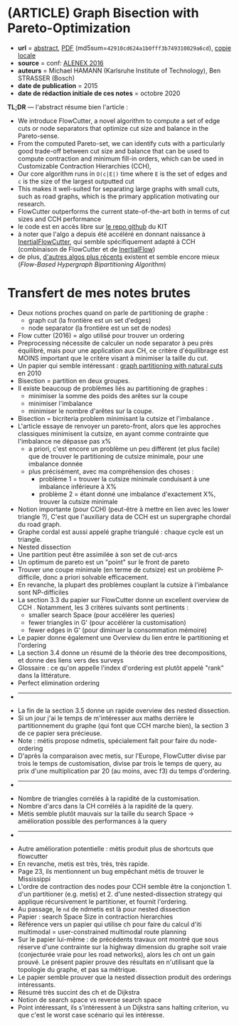 # (ARTICLE) Graph Bisection with Pareto-Optimization

- **url** = [abstract](https://arxiv.org/abs/1504.03812), [PDF](https://arxiv.org/pdf/1504.03812.pdf) (md5sum=`42910cd624a1b0fff3b749310029a6cd`), [copie locale](./LOCALCOPIES/1504.03812.pdf)
- **source** = conf: [ALENEX 2016](https://epubs.siam.org/doi/book/10.1137/1.9781611974317)
- **auteurs** = Michael HAMANN (Karlsruhe Institute of Technology), Ben STRASSER (Bosch)
- **date de publication** = 2015
- **date de rédaction initiale de ces notes** = octobre 2020

**TL;DR** — l'abstract résume bien l'article :
* We introduce FlowCutter, a novel algorithm to compute a set of edge cuts or node separators that optimize cut size and balance in the Pareto-sense.
* From the computed Pareto-set, we can identify cuts with a particularly good trade-off between cut size and balance that can be used to compute contraction and minimum fill-in orders, which can be used in Customizable Contraction Hierarchies (CCH),
* Our core algorithm runs in `O(c|E|)` time where `E` is the set of edges and `c` is the size of the largest outputted cut
* This makes it well-suited for separating large graphs with small cuts, such as road graphs, which is the primary application motivating our research.
* FlowCutter outperforms the current state-of-the-art both in terms of cut sizes and CCH performance
* le code est en accès libre sur [le repo github](https://github.com/kit-algo/flow-cutter) du KIT
* à noter que l'algo a depuis été accéléré en donnant naissance à [InertialFlowCutter](https://arxiv.org/pdf/1906.11811.pdf), qui semble spécifiquement adapté à CCH (combinaison de FlowCutter et de [InertialFlow](https://link.springer.com/chapter/10.1007/978-3-319-20086-6_22))
* de plus, [d'autres algos plus récents](https://drops.dagstuhl.de/opus/volltexte/2019/11173/) existent et semble encore mieux (_Flow-Based Hypergraph Bipartitioning Algorithm_)

# Transfert de mes notes brutes

* Deux notions proches quand on parle de partitioning de graphe :
    - graph cut (la frontière est un set d'edges)
    - node separator (la frontière est un set de nodes)
* Flow cutter (2016) = algo utilisé pour trouver un ordering
* Preprocessing nécessite de  calculer un node separator à peu près équilibré, mais pour une application aux CH, ce critère d'équilibrage est MOINS important que le critère visant à minimiser la taille du cut.
* Un papier qui semble intéressant : [graph partitioning with natural cuts](https://www.microsoft.com/en-us/research/wp-content/uploads/2010/12/punchTR.pdf) en 2010
* Bisection = partition en deux groupes.
* Il existe beaucoup de problèmes liés au partitioning de graphes :
    - minimiser la somme des poids des arêtes sur la coupe
    - minimiser l'imbalance
    - minimiser le nombre d'arêtes sur la coupe.
* Bisection = bicriteria problem minimisant la cutsize et l'imbalance .
* L'article essaye de renvoyer un pareto-front, alors que les approches classiques minimisent la cutsize, en ayant comme contrainte que l'imbalance ne dépasse pas x%
    - a priori, c'est encore un problème un peu différent (et plus facile) que de trouver le partitioning de cutsize minimale, pour une imbalance donnée
    - plus précisément, avec ma compréhension des choses :
        + problème 1 = trouver la cutsize minimale conduisant à une imbalance inférieure à X%
        + problème 2 = étant donné une imbalance d'exactement X%, trouver la cutsize minimale
* Notion importante (pour CCH) (peut-être à mettre en lien avec les lower triangle ?), C'est que l'auxiliary data de CCH est un supergraphe chordal du road graph.
* Graphe cordal est aussi appelé graphe triangulé : chaque cycle est un triangle.
* Nested dissection
* Une partition peut être assimilée à son set de cut-arcs
* Un optimum de pareto est un "point" sur le front de pareto
* Trouver une coupe minimale (en terme de cutsize) est un problème P-difficile, donc a priori solvable efficacement.
* En revanche, la plupart des problèmes couplant la cutsize à l'imbalance sont NP-difficiles
* La section 3.3 du papier sur FlowCutter donne un excellent overview de CCH . Notamment, les 3 critères suivants sont pertinents :
    - smaller search Space (pour accélérer les queries)
    - fewer triangles in G' (pour accélérer la customisation)
    - fewer edges in G' (pour diminuer la consommation mémoire)
* Le papier donne également une Overview du lien entre le partitioning et l'ordering
* La section 3.4 donne un résumé de la théorie des tree decompositions, et donne des liens vers des surveys
* Glossaire : ce qu'on appelle l'index d'ordering est plutôt appelé "rank" dans la littérature.
* Perfect elimination ordering
* ----------------------------------------
* La fin de la section 3.5 donne un rapide overview des nested dissection.
* Si un jour j'ai le temps de m'intéresser aux maths derrière le partitionnement du graphe (qui font que CCH marche bien), la section 3 de ce papier sera précieuse.
* Note : métis propose ndmetis, spécialement fait pour faire du node-ordering
* D'après la comparaison avec metis, sur l'Europe, FlowCutter divise par trois le temps de customisation, divise par trois le temps de query, au prix d'une multiplication par 20 (au moins, avec f3) du temps d'ordering.
* ----------------------------------------
* Nombre de triangles corrélés à la rapidité de la customisation.
* Nombre d'arcs dans la CH corrélés à la rapidité de la query.
* Métis semble plutôt mauvais sur la taille du search Space -> amélioration possible des performances à la query
* ----------------------------------------
* Autre amélioration potentielle : métis produit plus de shortcuts que flowcutter
* En revanche, metis est très, très, très rapide.
* Page 23, ils mentionnent un bug empêchant métis de trouver le Mississippi
* L'ordre de contraction des nodes pour CCH semble être la conjonction 1. d'un partitioner (e.g. metis) et 2. d'une nested-dissection strategy qui applique récursivement le partitioner, et fournit l'ordering.
* Au passage, le `nd` de ndmetis est là pour nested dissection
* Papier : search Space Size in contraction hierarchies
* Référence vers un papier qui utilise ch pour faire du calcul d'iti multimodal = user-constrained multimodal route planning
* Sur le papier lui-même : de précédents travaux ont montré que sous réserve d'une contrainte sur la highway dimension du graphe soit vraie (conjecturée vraie pour les road networks), alors les ch ont un gain prouvé. Le présent papier prouve des résultats en n'utilisant que la topologie du graphe, et pas sa métrique.
* Le papier semble prouver que la nested dissection produit des orderings intéressants.
* Résumé très succint des ch et de Dijkstra
* Notion de search space vs reverse search space
* Point intéressant, ils s'intéressent à un Dijkstra sans halting criterion, vu que c'est le worst case scénario qui les intéresse.
